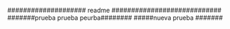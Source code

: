 #################### readme ############################
#######prueba prueba peurba########
#####nueva prueba #######

